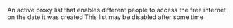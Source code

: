 An active proxy list that enables different people to access the free internet on the date it was created
This list may be disabled after some time

